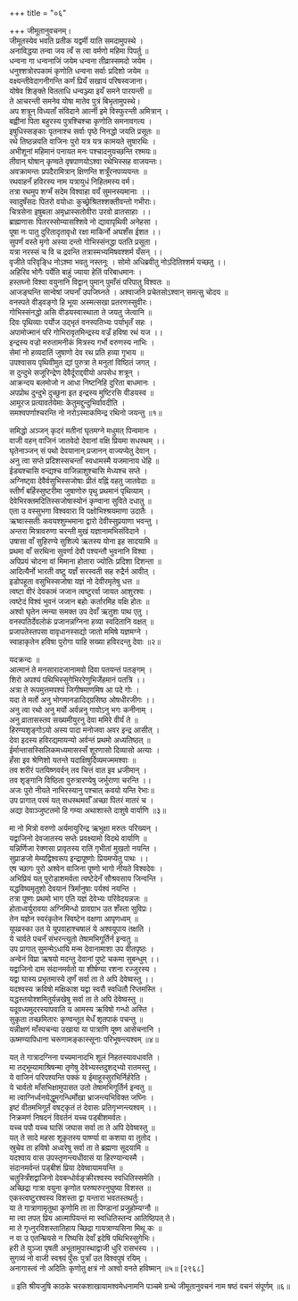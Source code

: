 +++
title = "०६"

+++
जीमूतानुवचनम्।  
जीमूतस्येव भवति प्रतीक यद्वर्मी याति समदामुपस्थे ।  
अनाविद्धया तन्वा जय त्वँ स त्वा वर्मणो महिमा पिपर्तु ॥  
धन्वना गा धन्वनाजिं जयेम धन्वना तीव्रास्समदो जयेम ।  
धनुश्शत्रोरपकामं कृणोति धन्वना सर्वाः प्रदिशो जयेम ॥  
वक्ष्यन्तीवेदागनीगन्ति कर्णं प्रियँ सखायं परिषस्वजाना।  
योषेव शिङ्क्ते वितताधि धन्वञ्ज्या इयँ समने पारयन्ती ॥  
ते आचरन्ती समनेव योषा मातेव पुत्रं बिभृतामुपस्थे।  
अप शत्रून् विध्यताँ संविदाने आर्त्नी इमे विस्फुरन्ती अमित्रान् ।  
बह्वीनां पिता बहुरस्य पुत्रश्चिश्चा कृणोति समनावगत्य ।  
इषुधिस्सङ्काः पृतनाश्च सर्वाः पृष्ठे निनद्धो जयति प्रसूतः ॥  
रथे तिष्ठन्नयति वाजिनः पुरो यत्र यत्र कामयते सुषारथिः ।  
अभीशूनां महिमानं पनायत मनः पश्चादनुयच्छन्ति रश्मयः॥  
तीवान् घोषान् कृण्वते वृषपाणयोऽश्वा रथेभिस्सह वाजयन्तः।  
अवक्रामन्तः प्रपदैरामित्रान् क्षिणन्ति शत्रूँरनपव्ययन्तः ॥  
रथवाहनँ हविरस्य नाम यत्रायुधं निहितमस्य वर्म।  
तत्रा रथमुप शग्मँ सदेम विश्वाहा वयँ सुमनस्यमानाः ।।  
स्वादुषँसदः पितरो वयोधाः कुच्छ्रेश्रितश्शक्तीवन्तो गभीराः।  
चित्रसेना इषुबला अमृध्रास्सतोवीरा उरवो व्रातसाहाः ।।  
ब्राह्मणासः पितरस्सोम्यासश्शिवे नो द्यावापृथिवी अनेहसा ।  
पूषा नः पातु दुरितादृतावृधो रक्षा माकिर्नो अघशँस ईशत ।।  
सुपर्णं वस्ते मृगो अस्या दन्तो गोभिस्संनद्धा पतति प्रसूता ।  
यत्रा नरस्सं च वि च द्रवन्ति तत्रास्मभ्यमिषवश्शर्म यँसन् ।।  
वृजीते परिवृङ्धि नोऽश्मा भवतु नस्तनूः । सोमो अधिब्रवीतु नोऽदितिश्शर्म यच्छतु ।।  
अहिरिव भोगैः पर्येति बाहुं ज्याया हेतिं परिबाधमानः ।  
हस्तघ्नो विश्वा वयुनानि विद्वान् पुमान् पुमाँसं परिपातु विश्वतः ॥  
आजङ्घन्ति सान्वेषां जघनाँ उपजिघ्नते । अश्वाजनि प्रचेतसोऽश्वान् समत्सु चोदय ॥  
वनस्पते वीड्वङ्गो हि भूया अस्मत्सखा प्रतरणस्सुवीरः।  
गोभिस्संनद्धो असि वीडयस्वास्थाता ते जयतु जेत्वानि ॥  
दिवः पृथिव्याः पर्योज उद्भृतं वनस्पतिभ्यः पर्याभृतँ सहः ।  
अपामोज्मानं परि गोभिरावृतमिन्द्रस्य वज्रँ हविषा रथं यज ।।  
इन्द्रस्य वज्रो मरुतामनीकं मित्रस्य गर्भो वरुणस्य नाभिः ।  
सेमां नो हव्यदातिं जुषाणो देव रथ प्रति हव्या गृभाय ॥  
उपश्वासय पृथिवीमुत द्यां पुरुत्रा ते मनुतां विष्ठितं जगत् ।  
स दुन्दुभे सजूरिन्द्रेण देवैर्दूराद्दवीयो अपसेध शत्रून् ।  
आक्रन्दय बलमोजो न आधा निष्टनिहि दुरिता बाधमानः ।  
अपप्रोथ दुन्दुभे दुच्छुना इत इन्द्रस्य मुष्टिरसि वीडयस्व ॥  
आमूरज प्रत्यावर्तयेमाः केतुमद्दुन्दुभिर्वावदीति ।  
समश्वपर्णाश्चरन्ति नो नरोऽस्माकमिन्द्र रथिनो जयन्तु ॥१॥  
  
समिद्धो अञ्जन् कृदरं मतीनां घृतमग्ने मधुमत् पिन्वमानः ।  
वाजी वहन् वाजिनं जातवेदो देवानां वक्षि प्रियमा सधस्थम् ।।  
घृतेनाञ्जन् सं पथो देवयानान् प्रजानन् वाज्यप्येतु देवान् ।  
अनु त्वा सप्ते प्रदिशस्सचन्ताँ स्वधामस्मै यजमानाय धेहि ॥  
ईड्यश्चासि वन्द्यश्च वाजिन्नाशुश्चासि मेध्यश्च सप्ते ।  
अग्निष्ट्वा देवैर्वसुभिस्सजोषाः प्रीतं वह्निं वहतु जातवेदाः ॥  
स्तीर्णं बर्हिस्सुष्टरीमा जुषाणोरु पृथु प्रथमानं पृथिव्याम् ।  
देवेभिरक्तमदितिस्सजोषास्योनं कृण्वाना सुविते दधातु ॥  
एता उ वस्सुभगा विश्ववारा वि पक्षोभिश्श्रयमाणा उदातैः ।  
ऋष्वास्सतीः कवयश्शुम्भमाना द्वारो देवीस्सुप्रयाणा भवन्तु ।  
अन्तरा मित्रावरुणा चरन्ती मुखं यज्ञानामभिसंविदाने ।  
उषासा वाँ सुहिरण्ये सुशिल्पे ऋतस्य योना इह सादयामि ॥  
प्रथमा वाँ सरथिना सुवर्णा देवौ पश्यन्तौ भुवनानि विश्वा ।  
अपिप्रयं चोदना वां मिमाना होतारा ज्योतिः प्रदिशा दिशन्ता ॥  
आदित्यैर्नो भारती वष्टु यज्ञँ सरस्वती सह रुद्रैर्न आवीत् ।  
इडोपहूता वसुभिस्सजोषा यज्ञं नो देवीरमृतेषु धत्त ॥  
त्वष्टा वीरं देवकामं जजान त्वष्टुरर्वा जायत आशुरश्वः ।  
त्वष्टेदं विश्वं भुवनं जजान बहोः कर्तारमिह यक्षि होतः ॥  
अश्वो घृतेन त्मन्या समक्त उप देवाँ ऋतुशः पाथ एतु ।  
वनस्पतिर्देवलोकं प्रजानन्नग्निना हव्या स्वदितानि वक्षत् ॥  
प्रजापतेस्तपसा वावृधानस्सद्यो जातो ममिषे यज्ञमग्ने ।  
स्वाहाकृतेन हविषा पुरोगा याहि सख्या हविरदन्तु देवाः ॥२॥  
  
यदक्रन्दः ॥  
आत्मानं ते मनसारादजानामवो दिवा पतयन्तं पतङ्गम् ।  
शिरो अपश्यं पथिभिस्सुगेभिररेणुभिर्जेहमानं पतत्रि ।।  
अत्रा ते रूपमुत्तमपश्यं जिगीषमाणमिष आ पदे गोः ।  
यदा ते मर्तो अनु भोगमानडादिद्ग्रसिष्ठ ओषधीरजीगः ।।  
अनु त्वा रथो अनु मर्यो अर्वन्ननु गावोऽनु भगः कनीनाम् ।  
अनु व्रातासस्तव सख्यमीयुरनु देवा ममिरे वीर्यं ते ॥  
हिरण्यशृङ्गोऽयो अस्य पादा मनोजवा अवर इन्द्र आसीत् ।  
देवा इदस्य हविरद्यमायन्यो अर्वन्तं प्रथमो अध्यतिष्ठत् ॥  
ईर्मान्तासस्सिलिकमध्यमासस्सँ शूरणासो दिव्यासो अत्याः ।  
हँसा इव श्रेणिशो यतन्ते यदाक्षिषुर्दिव्यमज्ममश्वाः ॥  
तव शरीरं पतयिष्णवर्वन् तव चित्तं वात इव ध्रजीमान् ।  
तव शृङ्गानि विष्ठिता पुरुत्रारण्येषु जर्भुराणा चरन्ति ।।  
अजः पुरो नीयते नाभिरस्यानु पश्चात् कवयो यन्ति रेभाः॥  
उप प्रागात् परमं यत् सधस्थमर्वाँ अच्छा पितरं मातरं च ।  
अद्या देवाञ्जुष्टतमो हि गम्या अथाशास्ते दाशुषे वार्याणि ॥३॥  
  
मा नो मित्रो वरुणो अर्यमायुरिन्द्र ऋभुक्षा मरुतः परिख्यन् ।  
यद्वाजिनो देवजातस्य सप्तेः प्रवक्ष्यामो विदथे वार्याणि ॥  
यन्निर्णिजा रेक्णसा प्रावृतस्य रातिं गृभीतां मुखतो नयन्ति ।  
सुप्राङजो मेम्यद्विश्वरूप इन्द्रापूष्णोः प्रियमप्येतु पाथः ।।  
एष च्छागः पुरो अश्वेन वाजिना पूष्णो भागो नीयते विश्वदेवः ।  
अभिप्रियं यत् पुरोडाशमर्वता त्वष्टेदेनँ सौश्रवसाय जिन्वन्ति ।  
यद्धविष्यमृतुशो देवयानं त्रिर्मानुषाः पर्यश्वं नयन्ति ।  
तत्रा पूष्णः प्रथमो भाग एति यज्ञं देवेभ्यः परिवेदयन्नजः ॥  
होताध्वर्युरावया अग्निमिन्धो ग्रावग्राभ उत शँस्ता सुविप्रः।  
तेन यज्ञेन स्वरंकृतेन स्विष्टेन वक्षणा आपृणध्वम् ॥  
यूपव्रस्का उत ये यूपवाहाश्चषालं ये अश्वयूपाय तक्षति ।  
ये चार्वते पचनँ संभरन्त्युतो तेषामभिगूर्तिर्न इन्वतु ॥  
उप प्रागात् सुमन्मेऽधायि मन्म देवानामाशा उप वीतपृष्ठः ।  
अन्वेनं विप्रा ऋषयो मदन्तु देवानां पुष्टे चकमा सुबन्धुम् ।।  
यद्वाजिनो दाम संदानमर्वतो या शीर्षण्या रशना रज्जुरस्य ।  
यद्वा घास्य प्रभृतमास्ये तृणँ सर्वा ता ते अपि देवेष्वस्तु ।।  
यदश्वस्य क्रविषो मक्षिकाश यद्वा स्वरौ स्वधितौ रिप्तमस्ति ।  
यद्धस्तयोश्शमितुर्यन्नखेषु सर्वा ता ते अपि देवेष्वस्तु ॥  
यदूवध्यमुदरस्यापवाति य आमस्य ऋविषो गन्धो अस्ति ।  
सुकृता तच्छमितारः कृण्वन्तूत मेधँ शृतपाकं पचन्तु ॥  
यन्नीक्षणं माँस्पचन्या उखाया या पात्राणि यूष्ण आसेचनानि ।  
ऊष्मण्यापिधाना चरूणामङ्कास्सूनाः परिभूषन्त्यश्वम् ॥४॥  
  
यत् ते गात्रादग्निना पच्यमानादभि शूलं निहतस्यावधावति ।  
मा तद्भूम्यामाश्रिषन्मा तृणेषु देवेभ्यस्तदुशद्भ्यो रातमस्तु ।  
ये वाजिनं परिपश्यन्ति पक्कं य ईमाहूस्सुरभिर्निर्हरेति ।  
ये चार्वतो माँसभिक्षामुपासत उतो तेषामभिगूर्तिर्न इन्वतु ॥  
मा त्वाग्निर्ध्वनयेद्धूमगन्धिर्मोखा भ्राजन्त्यभिविक्त जघ्निः ।  
इष्टं वीतमभिगूर्तं वषट्कृतं तं देवासः प्रतिगृभ्णन्त्यश्वम् ।।  
निक्रमणं निषदनं विवर्तनं यच्च पड्बीशमर्वतः।  
यच्च पपौ यच्च घासिं जघास सर्वा ता ते अपि देवेष्वस्तु ॥  
यत् ते सादे महसा शूकृतस्य पार्ष्ण्या वा कशया वा तुतोद ।  
स्रुचेव ता हविषो अध्वरेषु सर्वा ता ते ब्रह्मणा सूदयामि ॥  
यदश्वाय वास उपस्तृणन्त्यधीवासं या हिरण्यान्यस्मै ।  
संदानमर्वन्तं पड्बीशं प्रिया देवेष्वायामयन्ति ॥  
चतुस्त्रिँशद्वाजिनो देवबन्धोर्वङ्क्रीरश्वस्य स्वधितिस्समेति ।  
अच्छिद्रा गात्रा वयुना कृणोत परुष्परुरनुघुष्या विशस्त ॥  
एकस्त्वष्टुरश्वस्य विशस्ता द्वा यन्तारा भवतस्तथर्तुः।  
या ते गात्राणामृतुथा कृणोमि ता ता पिण्डानां प्रजुहोम्यग्नौ ॥  
मा त्वा तपत् प्रिय आत्मापियन्तं मा स्वधितिस्तन्व आतिष्ठिपत् ते।  
मा ते गृध्नुरविशस्तातिहाय च्छिद्रा गायत्राण्यसिना मिथू कः ॥  
न वा उ एतन्म्रियसे न रिष्यसि देवाँ इदेषि पथिभिस्सुगेभिः।  
हरी ते युञ्जा पृषती अभूतामुपास्थाद्वाजी धुरि रासभस्य ।।  
सुगव्यं नो वाजी स्वश्व्यं पुँसः पुत्राँ उत विश्वपुषं रयिम् ।  
अनागास्त्वं नो अदितिः कृणोतु क्षत्रं नो अश्वो वनते हविष्मान् ॥५॥ [२९६८]  
  
  
॥ इति श्रीयजुषि काठके चरकशाखायामश्वमेधनामनि पञ्चमे ग्रन्थे जीमूतानुवचनं नाम षष्ठं वचनं संपूर्णम् ॥६॥